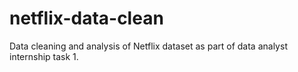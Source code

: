 # netflix-data-clean
Data cleaning and analysis of Netflix dataset as part of data analyst internship task 1.
